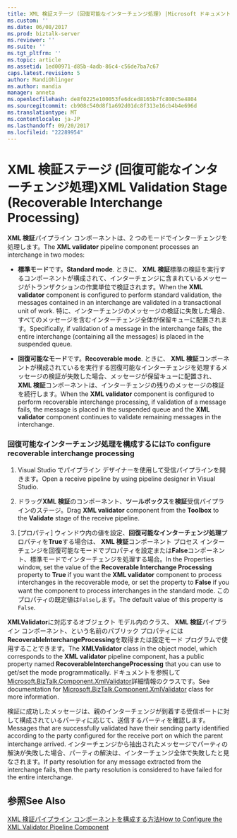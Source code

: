 ```yaml
---
title: XML 検証ステージ (回復可能なインターチェンジ処理) |Microsoft ドキュメント
ms.custom: ''
ms.date: 06/08/2017
ms.prod: biztalk-server
ms.reviewer: ''
ms.suite: ''
ms.tgt_pltfrm: ''
ms.topic: article
ms.assetid: 1ed00971-d85b-4adb-86c4-c56de7ba7c67
caps.latest.revision: 5
author: MandiOhlinger
ms.author: mandia
manager: anneta
ms.openlocfilehash: de8f0225e100053fe6dced8165b7fc800c5e4804
ms.sourcegitcommit: cb908c540d8f1a692d01dc8f313e16cb4b4e696d
ms.translationtype: MT
ms.contentlocale: ja-JP
ms.lasthandoff: 09/20/2017
ms.locfileid: "22289954"
---
```

# <a name="xml-validation-stage-recoverable-interchange-processing"></a><span data-ttu-id="fcb50-102">XML 検証ステージ (回復可能なインターチェンジ処理)</span><span class="sxs-lookup"><span data-stu-id="fcb50-102">XML Validation Stage (Recoverable Interchange Processing)</span></span>
<span data-ttu-id="fcb50-103">**XML 検証**パイプライン コンポーネントは、2 つのモードでインターチェンジを処理します。</span><span class="sxs-lookup"><span data-stu-id="fcb50-103">The **XML validator** pipeline component processes an interchange in two modes:</span></span>  
  
-   <span data-ttu-id="fcb50-104">**標準モード**です。</span><span class="sxs-lookup"><span data-stu-id="fcb50-104">**Standard mode**.</span></span> <span data-ttu-id="fcb50-105">ときに、 **XML 検証**標準の検証を実行するコンポーネントが構成されて、インターチェンジに含まれているメッセージがトランザクションの作業単位で検証されます。</span><span class="sxs-lookup"><span data-stu-id="fcb50-105">When the **XML validator** component is configured to perform standard validation, the messages contained in an interchange are validated in a transactional unit of work.</span></span> <span data-ttu-id="fcb50-106">特に、インターチェンジのメッセージの検証に失敗した場合、すべてのメッセージを含むインターチェンジ全体が保留キューに配置されます。</span><span class="sxs-lookup"><span data-stu-id="fcb50-106">Specifically, if validation of a message in the interchange fails, the entire interchange (containing all the messages) is placed in the suspended queue.</span></span>  
  
-   <span data-ttu-id="fcb50-107">**回復可能なモード**です。</span><span class="sxs-lookup"><span data-stu-id="fcb50-107">**Recoverable mode**.</span></span> <span data-ttu-id="fcb50-108">ときに、 **XML 検証**コンポーネントが構成されているを実行する回復可能なインターチェンジを処理するメッセージの検証が失敗した場合、メッセージが保留キューに配置され、 **XML 検証**コンポーネントは、インターチェンジの残りのメッセージの検証を続行します。</span><span class="sxs-lookup"><span data-stu-id="fcb50-108">When the **XML validator** component is configured to perform recoverable interchange processing, if validation of a message fails, the message is placed in the suspended queue and the **XML validator** component continues to validate remaining messages in the interchange.</span></span>  
  
### <a name="to-configure-recoverable-interchange-processing"></a><span data-ttu-id="fcb50-109">回復可能なインターチェンジ処理を構成するには</span><span class="sxs-lookup"><span data-stu-id="fcb50-109">To configure recoverable interchange processing</span></span>  
  
1.  <span data-ttu-id="fcb50-110">Visual Studio でパイプライン デザイナーを使用して受信パイプラインを開きます。</span><span class="sxs-lookup"><span data-stu-id="fcb50-110">Open a receive pipeline by using pipeline designer in Visual Studio.</span></span>  
  
2.  <span data-ttu-id="fcb50-111">ドラッグ**XML 検証**のコンポーネント、**ツールボックス**を**検証**受信パイプラインのステージ。</span><span class="sxs-lookup"><span data-stu-id="fcb50-111">Drag **XML validator** component from the **Toolbox** to the **Validate** stage of the receive pipeline.</span></span>  
  
3.  <span data-ttu-id="fcb50-112">[プロパティ] ウィンドウ内の値を設定、**回復可能なインターチェンジ処理**プロパティを**True**する場合は、 **XML 検証**コンポーネント プロセス インターチェンジを回復可能なモードでプロパティを設定または**False**コンポーネント、標準モードでインターチェンジを処理する場合。</span><span class="sxs-lookup"><span data-stu-id="fcb50-112">In the Properties window, set the value of the **Recoverable Interchange Processing** property to **True** if you want the **XML validator** component to process interchanges in the recoverable mode, or set the property to **False** if you want the component to process interchanges in the standard mode.</span></span> <span data-ttu-id="fcb50-113">このプロパティの既定値は`False`します。</span><span class="sxs-lookup"><span data-stu-id="fcb50-113">The default value of this property is `False`.</span></span>  
  
 <span data-ttu-id="fcb50-114">**XMLValidator**に対応するオブジェクト モデル内のクラス、 **XML 検証**パイプライン コンポーネント、という名前のパブリック プロパティには**RecoverableInterchangeProcessing**を取得または設定モード プログラムで使用することできます。</span><span class="sxs-lookup"><span data-stu-id="fcb50-114">The **XMLValidator** class in the object model, which corresponds to the **XML validator** pipeline component, has a public property named **RecoverableInterchangeProcessing** that you can use to get/set the mode programmatically.</span></span> <span data-ttu-id="fcb50-115">ドキュメントを参照して[Microsoft.BizTalk.Component.XmlValidator](http://msdn.microsoft.com/library/microsoft.biztalk.component.xmlvalidator.aspx)詳細情報のクラスです。</span><span class="sxs-lookup"><span data-stu-id="fcb50-115">See documentation for [Microsoft.BizTalk.Component.XmlValidator](http://msdn.microsoft.com/library/microsoft.biztalk.component.xmlvalidator.aspx) class for more information.</span></span>  
  
 <span data-ttu-id="fcb50-116">検証に成功したメッセージは、親のインターチェンジが到着する受信ポートに対して構成されているパーティに応じて、送信するパーティを確認します。</span><span class="sxs-lookup"><span data-stu-id="fcb50-116">Messages that are successfully validated have their sending party identified according to the party configured for the receive port on which the parent interchange arrived.</span></span> <span data-ttu-id="fcb50-117">インターチェンジから抽出されたメッセージでパーティの解決が失敗した場合、パーティの解決は、インターチェンジ全体で失敗したと見なされます。</span><span class="sxs-lookup"><span data-stu-id="fcb50-117">If party resolution for any message extracted from the interchange fails, then the party resolution is considered to have failed for the entire interchange.</span></span>  
  
## <a name="see-also"></a><span data-ttu-id="fcb50-118">参照</span><span class="sxs-lookup"><span data-stu-id="fcb50-118">See Also</span></span>  
 [<span data-ttu-id="fcb50-119">XML 検証パイプライン コンポーネントを構成する方法</span><span class="sxs-lookup"><span data-stu-id="fcb50-119">How to Configure the XML Validator Pipeline Component</span></span>](../core/how-to-configure-the-xml-validator-pipeline-component.md)